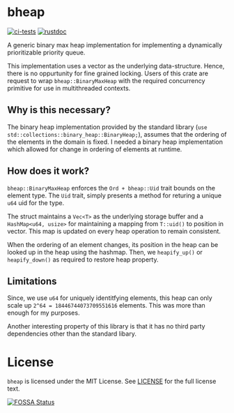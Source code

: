 # bheap
[![ci-tests](https://github.com/arindas/bheap/actions/workflows/ci-tests.yml/badge.svg)](https://github.com/arindas/bheap/actions/workflows/ci-tests.yml)
[![rustdoc](https://github.com/arindas/bheap/actions/workflows/rustdoc.yml/badge.svg)](https://github.com/arindas/bheap/actions/workflows/rustdoc.yml)

A generic binary max heap implementation for implementing a dynamically prioritizable priority queue.

This implementation uses a vector as the underlying data-structure. Hence, there is no oppurtunity
for fine grained locking. Users of this crate are request to wrap `bheap::BinaryMaxHeap` with the
required concurrency primitive for use in multithreaded contexts.

## Why is this necessary?
The binary heap implementation provided by the standard library (`use std::collections::binary_heap::BinaryHeap;`),
assumes that the ordering of the elements in the domain is fixed. I needed a binary heap implementation which allowed
for change in ordering of elements at runtime.

## How does it work?
`bheap::BinaryMaxHeap` enforces the `Ord + bheap::Uid` trait bounds on the element type. The `Uid` trait, simply
presents a method for returing a unique `u64` uid for the type.

The struct maintains a `Vec<T>` as the underlying storage buffer and a `HashMap<u64, usize>` for maintaining a
mapping from `T::uid()` to position in vector. This map is updated on every heap operation to remain consistent.

When the ordering of an element changes, its position in the heap can be looked up in the heap using the
hashmap. Then, we `heapify_up()` or `heapify_down()` as required to restore heap property.

## Limitations
Since, we use `u64` for uniquely identitfying elements, this heap can only scale up `2^64 = 18446744073709551616` elements.
This was more than enough for my purposes.

Another interesting property of this library is that it has no third party dependencies other than the standard libary.

# License

`bheap` is licensed under the MIT License. See [LICENSE](./LICENSE) for the full license text.

[![FOSSA Status](https://app.fossa.io/api/projects/git%2Bgithub.com%2Farindas%2Fbheap.svg?type=large)](https://app.fossa.io/projects/git%2Bgithub.com%2Farindas%2Fbheap?ref=badge_large)